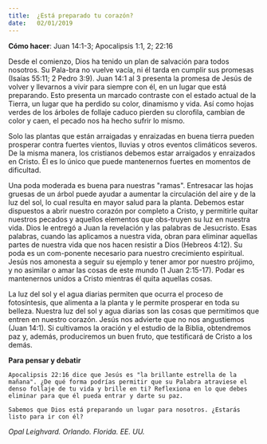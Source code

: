 ```yaml
---
title:  ¿Está preparado tu corazón?
date:   02/01/2019
---
```


**Cómo hacer**: Juan 14:1-3; Apocalipsis 1:1, 2; 22:16 

Desde el comienzo, Dios ha tenido un plan de salvación para todos nosotros. Su Pala-bra no vuelve vacía, ni él tarda en cumplir sus promesas (Isaías 55:11; 2 Pedro 3:9). Juan 14:1 al 3 presenta la promesa de Jesús de volver y llevarnos a vivir para siempre con él, en un lugar que está preparando. Esto presenta un marcado contraste con el estado actual de la Tierra, un lugar que ha perdido su color, dinamismo y vida. Así como hojas verdes de los árboles de follaje caduco pierden su clorofila, cambian de color y caen, el pecado nos ha hecho sufrir lo mismo. 

Solo las plantas que están arraigadas y enraizadas en buena tierra pueden prosperar contra fuertes vientos, lluvias y otros eventos climáticos severos. De la misma manera, los cristianos debemos estar arraigados y enraizados en Cristo. Él es lo único que puede mantenernos fuertes en momentos de dificultad. 

Una poda moderada es buena para nuestras "ramas". Entresacar las hojas gruesas de un árbol puede ayudar a aumentar la circulación del aire y de la luz del sol, lo cual resulta en mayor salud para la planta. Debemos estar dispuestos a abrir nuestro corazón por completo a Cristo, y permitirle quitar nuestros pecados y aquellos elementos que obs-truyen su luz en nuestra vida. Dios le entregó a Juan la revelación y las palabras de Jesucristo. Esas palabras, cuando las aplicamos a nuestra vida, obran para eliminar aquellas partes de nuestra vida que nos hacen resistir a Dios (Hebreos 4:12). Su poda es un com-ponente necesario para nuestro crecimiento espiritual. Jesús nos amonesta a seguir su ejemplo y tener amor por nuestro prójimo, y no asimilar o amar las cosas de este mundo (1 Juan 2:15-17). Podar es mantenernos unidos a Cristo mientras él quita aquellas cosas. 

La luz del sol y el agua diarias permiten que ocurra el proceso de fotosíntesis, que alimenta a la planta y le permite prosperar en toda su belleza. Nuestra luz del sol y agua diarias son las cosas que permitimos que entren en nuestro corazón. Jesús nos advierte que no nos angustiemos (Juan 14:1). Si cultivamos la oración y el estudio de la Biblia, obtendremos paz y, además, produciremos un buen fruto, que testificará de Cristo a los demás. 

**Para pensar y debatir**

`Apocalipsis 22:16 dice que Jesús es "la brillante estrella de la mañana". ¿De qué forma podrías permitir que su Palabra atraviese el denso follaje de tu vida y brille en ti? Reflexiona en lo que debes eliminar para que él pueda entrar y darte su paz.`

`Sabemos que Dios está preparando un lugar para nosotros. ¿Estarás listo para ir con él?` 

_Opal Leighvard. Orlando. Florida. EE. UU._